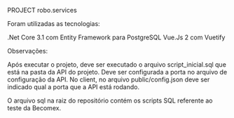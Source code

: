 PROJECT robo.services

Foram utilizadas as tecnologias:

.Net Core 3.1 com Entity Framework para PostgreSQL
Vue.Js 2 com Vuetify

Observações:

Após executar o projeto, deve ser executado o arquivo script_inicial.sql que está na pasta da API do projeto.
Deve ser configurada a porta no arquivo de configuração da API.
No client, no arquivo public/config.json deve ser indicado qual a porta que a API está rodando.

O arquivo sql na raiz do repositório contém os scripts SQL referente ao teste da Becomex.
